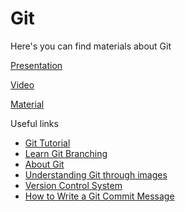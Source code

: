 # Git

Here's you can find materials about Git

[Presentation](https://solvdportal.sharepoint.com/:p:/r/sites/GoogleDriveSolvdLABA/_layouts/15/Doc.aspx?sourcedoc=%7B146EE929-3B7D-42DB-B174-E9361992E50E%7D&file=Git%20basics%20slides.pptx&action=edit&mobileredirect=true)

[Video](https://solvdportal-my.sharepoint.com/personal/laba_solvd_com/_layouts/15/stream.aspx?id=%2Fpersonal%2Flaba%5Fsolvd%5Fcom%2FDocuments%2FRecordings%2FDevelopment%2DReact%2Ejs%2D2025%2D01%2D20250221%5F150315%2DMeeting%20Recording%2Emp4&referrer=StreamWebApp%2EWeb&referrerScenario=AddressBarCopied%2Eview%2E2d9440a3%2D5430%2D4d6d%2Da104%2D2bc314a3c9b9)

[Material](https://docs.google.com/document/d/1ICJd-7WS-kGWWVwsN0IS_ao7GSkFjeJ9y6JsxTFaLF0/edit?usp=sharing)

Useful links

- [Git Tutorial](https://www.w3schools.com/git/default.asp?remote=github)
- [Learn Git Branching](https://learngitbranching.js.org/)
- [About Git](https://docs.github.com/en/get-started/using-git/about-git)
- [Understanding Git through images](https://dev.to/nopenoshishi/understanding-git-through-images-4an1)
- [Version Control System](https://www.youtube.com/watch?v=zbKdDsNNOhg)
- [How to Write a Git Commit Message](https://cbea.ms/git-commit/)
